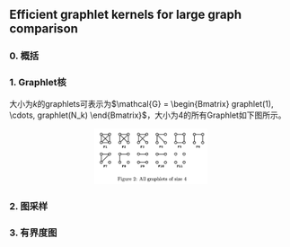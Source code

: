 ## Efficient graphlet kernels for large graph comparison

### 0. 概括



### 1. Graphlet核 

大小为$k$的graphlets可表示为$\mathcal{G} = \begin{Bmatrix} graphlet(1), \cdots, graphlet(N_k) \end{Bmatrix}$，大小为4的所有Graphlet如下图所示。

<div align="center">
<img src=./Figure/Graphlet.png width=40% />
</div>




### 2. 图采样



### 3. 有界度图

